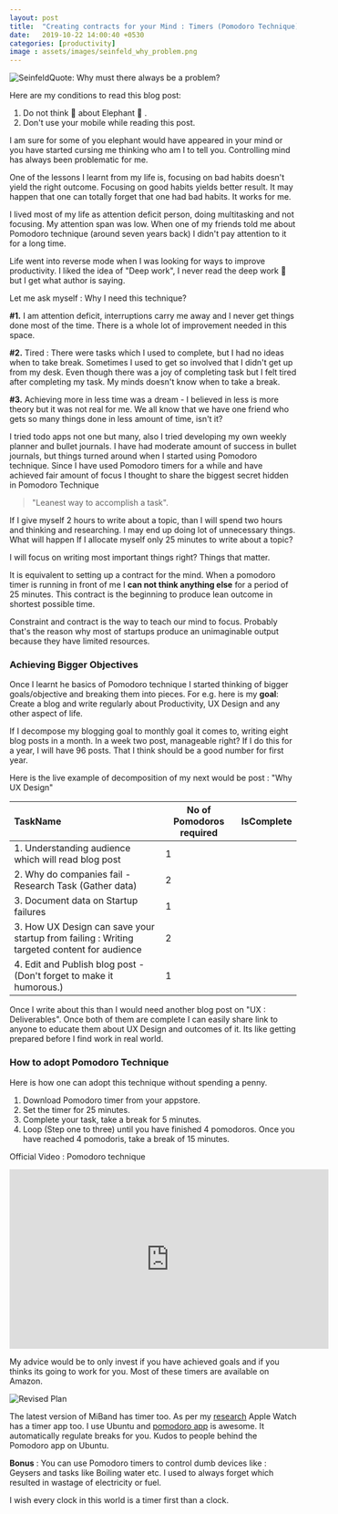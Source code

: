 ```yaml
---
layout: post
title:  "Creating contracts for your Mind : Timers (Pomodoro Technique)"
date:   2019-10-22 14:00:40 +0530
categories: [productivity]
image : assets/images/seinfeld_why_problem.png
---
```


![SeinfeldQuote: Why must there always be a problem?]({{site.baseurl}}/assets/img/seinfeld_why_problem.png)



Here are my conditions to read this blog post:

1. Do not think :thought_balloon: about Elephant :elephant: .
2. Don't use your mobile while reading this post.

I am sure for some of you elephant would have appeared in your mind or you have started cursing me thinking who am I to tell you. Controlling mind has always been problematic for me.

One of the lessons I learnt from my life is, focusing on bad habits doesn't yield the right outcome.  Focusing on good habits yields better result. It may happen that one can totally forget that one had bad habits.  It works for me.

I lived most of my life as attention deficit person, doing multitasking and not focusing.  My attention span was low. When one of my friends told me about Pomodoro technique (around seven years back) I didn't pay attention to it for a long time.

Life went into reverse mode when I was looking for ways to improve productivity.  I liked the idea of "Deep work", I never read the deep work :book: but I get what author is saying.

Let me ask myself : Why I need this technique?

**#1.** I am attention deficit, interruptions carry me away and I never get things done most of the time.  There is a whole lot of improvement needed in this space.

**#2.** Tired :  There were tasks which I used to complete, but I had no ideas when to take break.  Sometimes I used to get so involved that I didn't get up from my desk.  Even though there was a joy of completing task but I felt tired after completing my task.  My minds doesn't know when to take a break. 

**#3.** Achieving more in less time was a dream - I believed in less is more theory but it was not real for me.  We all know that we have one friend who gets so many things done in less amount of time, isn't it?

I tried todo apps not one but many, also I tried developing my own weekly planner and bullet journals.  I have had moderate amount of success in bullet journals, but things turned around when I started using Pomodoro technique. Since I have used Pomodoro timers for a while and have achieved fair amount of focus I thought to share the biggest secret hidden in Pomodoro Technique

> "Leanest way to accomplish a task".
>

If I give myself 2 hours to write about a topic, than I will spend two hours and thinking and researching. I may end up doing lot of unnecessary things.   What  will happen If I allocate myself only 25 minutes to write about a topic? 

I will focus on writing most important things right?  Things that matter.

It is equivalent to setting up a contract for the mind.  When a pomodoro timer is running in front of me I **can not think anything else** for a period of 25 minutes. This contract is the beginning to produce lean outcome in shortest possible time.

Constraint and contract is the way to teach our mind to focus.  Probably that's the reason why most of startups produce an unimaginable output because they have limited resources.

### Achieving Bigger Objectives

Once I learnt he basics of Pomodoro technique I started thinking of bigger goals/objective and breaking them into pieces. For e.g. here is my **goal**:  Create a blog and write regularly about Productivity, UX Design and any other aspect of life.

If I decompose my blogging goal to monthly goal it comes to, writing eight blog posts in a month. In a week two post, manageable right? If I do this for a year, I will have 96 posts.  That I think should be a good number for first year.

Here is the live example of decomposition of my next would be post : "Why UX Design"

| TaskName                                                     | No of Pomodoros required | IsComplete |
| :----------------------------------------------------------- | ------------------------ | ---------- |
| 1. Understanding audience which will read blog post          | 1                        |            |
| 2.  Why do companies fail - Research Task (Gather data)      | 2                        |            |
| 3.  Document data on Startup failures                        | 1                        |            |
| 3.  How UX Design can save your startup from failing : Writing targeted content for audience | 2                        |            |
| 4. Edit and Publish blog post - (Don't forget to make it humorous.) | 1                        |            |

Once I write about this than I would need another blog post on "UX : Deliverables".  Once both of them are complete I can easily share link to anyone to educate them about UX Design and outcomes of it.  Its like getting prepared before I find work in real world. 

### How to adopt Pomodoro Technique

Here is how one can adopt this technique without spending a penny.

1. Download Pomodoro timer from your appstore.
2. Set the timer for 25 minutes.
3. Complete your task, take a break for 5 minutes.
4. Loop (Step one to three) until you have finished 4 pomodoros.  Once you have reached 4 pomodoris, take a break of 15 minutes.

Official Video : Pomodoro technique


<iframe width="560" height="315"
src="https://www.youtube.com/embed/VFW3Ld7JO0w" 
frameborder="0" 
allow="accelerometer; autoplay; encrypted-media; gyroscope; picture-in-picture" 
allowfullscreen></iframe>



My advice would be to only invest if you have achieved goals and if you thinks its going to work for you. Most of these timers are available on Amazon. 

![Revised Plan]({{site.baseurl}}/assets/img/timers.jpg)

The latest version of MiBand has timer too. As per my [research](https://www.reddit.com/r/pomodoro/comments/d328ig/need_recommendation_for_wrist_watch_with_timer/) Apple Watch has a timer app too.  I use Ubuntu and [pomodoro app](https://gnomepomodoro.org/) is awesome. It automatically regulate breaks for you. Kudos to people behind the Pomodoro app on Ubuntu.

**Bonus** :  You can use Pomodoro timers to control dumb devices like : Geysers and tasks like Boiling water etc.  I used to always forget which resulted in wastage of electricity or fuel.  

I wish every clock in this world is a timer first than a clock.